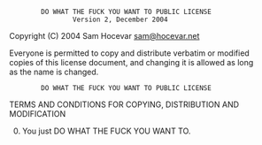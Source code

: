             DO WHAT THE FUCK YOU WANT TO PUBLIC LICENSE  
                    Version 2, December 2004  

 Copyright (C) 2004 Sam Hocevar <sam@hocevar.net>  
  
 Everyone is permitted to copy and distribute verbatim or modified  
 copies of this license document, and changing it is allowed as long  
 as the name is changed.  
  
            DO WHAT THE FUCK YOU WANT TO PUBLIC LICENSE  
   TERMS AND CONDITIONS FOR COPYING, DISTRIBUTION AND MODIFICATION  
  
  0. You just DO WHAT THE FUCK YOU WANT TO.  
    